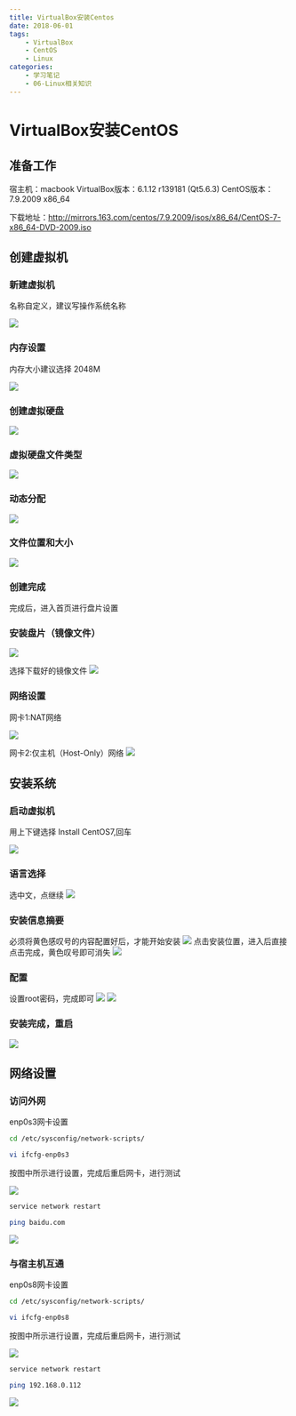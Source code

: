 ```yaml
---
title: VirtualBox安装Centos
date: 2018-06-01
tags:
	- VirtualBox
	- CentOS
	- Linux
categories:
    - 学习笔记
    - 06-Linux相关知识
---
```


# VirtualBox安装CentOS

## 准备工作

宿主机：macbook
VirtualBox版本：6.1.12 r139181 (Qt5.6.3)
CentOS版本：7.9.2009 x86_64

下载地址：http://mirrors.163.com/centos/7.9.2009/isos/x86_64/CentOS-7-x86_64-DVD-2009.iso

## 创建虚拟机

### 新建虚拟机
名称自定义，建议写操作系统名称

![](https://cdn.jsdelivr.net/gh/hfshaobing/picx-images-hosting@master/20230907/新建虚拟机.28nx0juzzw9w.webp)
### 内存设置
内存大小建议选择 2048M

![](https://cdn.jsdelivr.net/gh/hfshaobing/picx-images-hosting@master/20230907/内存设置.6ig93fxywus0.webp)
### 创建虚拟硬盘
![](https://cdn.jsdelivr.net/gh/hfshaobing/picx-images-hosting@master/20230907/创建虚拟硬盘.hv6lvzggjc8.webp)
### 虚拟硬盘文件类型
![](https://cdn.jsdelivr.net/gh/hfshaobing/picx-images-hosting@master/20230907/选择硬盘文件类型.63xpcmihllg0.webp)
### 动态分配
![](https://cdn.jsdelivr.net/gh/hfshaobing/picx-images-hosting@master/20230907/动态分配.5oxmncdems00.webp)
### 文件位置和大小
![](https://cdn.jsdelivr.net/gh/hfshaobing/picx-images-hosting@master/20230907/文件位置和大小.uzm3jp1fncg.webp)
### 创建完成
完成后，进入首页进行盘片设置
### 安装盘片（镜像文件）
![](https://cdn.jsdelivr.net/gh/hfshaobing/picx-images-hosting@master/20230907/安装盘片_1.7klmmnczxb00.webp)

选择下载好的镜像文件
![](https://cdn.jsdelivr.net/gh/hfshaobing/picx-images-hosting@master/20230907/安装盘片_2.hyq7tp9edi8.webp)
### 网络设置

网卡1:NAT网络

![](https://cdn.jsdelivr.net/gh/hfshaobing/picx-images-hosting@master/20230907/网卡_1.4cqzlfn58nc0.webp)

网卡2:仅主机（Host-Only）网络
![](https://cdn.jsdelivr.net/gh/hfshaobing/picx-images-hosting@master/20230907/网卡_2.3ax4siszm5m0.webp)
## 安装系统

### 启动虚拟机
用上下键选择 Install CentOS7,回车

![](https://cdn.jsdelivr.net/gh/hfshaobing/picx-images-hosting@master/20230907/Install-CentOS7.4al7a1qt71m0.webp)
### 语言选择
选中文，点继续
![](https://cdn.jsdelivr.net/gh/hfshaobing/picx-images-hosting@master/20230907/语言选择.3vfwgfwdofw.webp)
### 安装信息摘要
必须将黄色感叹号的内容配置好后，才能开始安装
![](https://cdn.jsdelivr.net/gh/hfshaobing/picx-images-hosting@master/20230907/安装信息摘要.53ju5g6uexw0.webp)
点击安装位置，进入后直接点击完成，黄色叹号即可消失
![](https://cdn.jsdelivr.net/gh/hfshaobing/picx-images-hosting@master/20230907/安装位置.2x46o4vwedq0.webp)
### 配置
设置root密码，完成即可
![](https://cdn.jsdelivr.net/gh/hfshaobing/picx-images-hosting@master/20230907/设置root密码.txer4aw2di8.webp)
![](https://cdn.jsdelivr.net/gh/hfshaobing/picx-images-hosting@master/20230907/设置密码.6yyz3wvx0og0.webp)
### 安装完成，重启
![](https://cdn.jsdelivr.net/gh/hfshaobing/picx-images-hosting@master/20230907/完成重启.3rgg2nd8oaw0.webp)
## 网络设置

### 访问外网

enp0s3网卡设置
```sh
cd /etc/sysconfig/network-scripts/

vi ifcfg-enp0s3

```
按图中所示进行设置，完成后重启网卡，进行测试

![](https://cdn.jsdelivr.net/gh/hfshaobing/picx-images-hosting@master/20230907/enp0s3.66x4mfblqwo0.webp)

```sh
service network restart

ping baidu.com
```
![](https://cdn.jsdelivr.net/gh/hfshaobing/picx-images-hosting@master/20230907/访问外网.3t0h0da588a0.webp)

### 与宿主机互通
enp0s8网卡设置
```sh
cd /etc/sysconfig/network-scripts/

vi ifcfg-enp0s8

```
按图中所示进行设置，完成后重启网卡，进行测试

![](https://cdn.jsdelivr.net/gh/hfshaobing/picx-images-hosting@master/20230907/enp0s8.25123q59mmm8.webp)

```sh
service network restart

ping 192.168.0.112
```
![](https://cdn.jsdelivr.net/gh/hfshaobing/picx-images-hosting@master/20230907/访问宿主机.761lpovrls80.webp)
